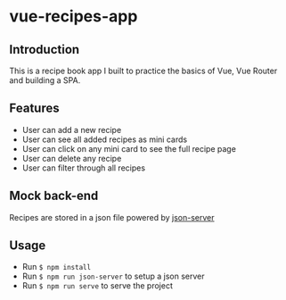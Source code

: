 # vue-recipes-app

## Introduction
This is a recipe book app I built to practice the basics of Vue, Vue Router and building a SPA. 

## Features 
- User can add a new recipe
- User can see all added recipes as mini cards
- User can click on any mini card to see the full recipe page
- User can delete any recipe
- User can filter through all recipes

## Mock back-end
Recipes are stored in a json file powered by [json-server](https://www.npmjs.com/package/json-server)

## Usage

- Run ```$ npm install```
- Run ```$ npm run json-server``` to setup a json server
- Run ```$ npm run serve``` to serve the project
